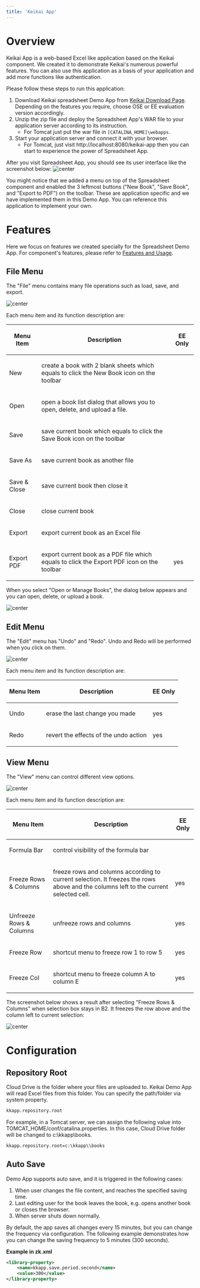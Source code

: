```yaml
---
title: 'Keikai App'
---
```


# Overview

Keikai App is a web-based Excel like application based on the Keikai component. We created it to demonstrate Keikai's numerous powerful features. You can also use this application as a basis
of your application and add more functions like authentication.

Please follow these steps to run this application:

1.  Download Keikai spreadsheet Demo App from [Keikai Download Page](https://keikai.io/download). Depending on the features you require, choose OSE or EE evaluation version accordingly.
2.  Unzip the zip file and deploy the Spreadsheet App's WAR file to your
    application server according to its instruction.
      - For Tomcat just put the war file in `[CATALINA_HOME]\webapps`.
3.  Start your application server and connect it with your browser.
      - For Tomcat, just visit http://localhost:8080/keikai-app then you can start to experience the power of Spreadsheet App.

After you visit Spreadsheet App, you should see its user interface like
the screenshot below: 
![center]({{site.devref_image_folder}}/Zss-essentials-zssapp.png) 

You might notice that we added a menu on top of the Spreadsheet component and enabled the 3 leftmost buttons ("New Book", "Save Book", and "Export to PDF") on the toolbar. These are application specific and we have implemented them in this Demo App. You can reference this application to implement your own.

# Features

Here we focus on features we created specially for the Spreadsheet Demo App. For component's features, please refer
to [Features and Usage](Features_and_Usages).

## File Menu

The "File" menu contains many file operations such as load, save, and
export.

![center]({{site.devref_image_folder}}/Zss-essentials-zssapp-file.png)

Each menu item and its function description are:

<table>
<thead>
<tr class="header">
<th><center>
<p>Menu Item</p>
</center></th>
<th><center>
<p>Description</p>
</center></th>
<th><center>
<p>EE Only</p>
</center></th>
</tr>
</thead>
<tbody>
<tr class="odd">
<td><p>New</p></td>
<td><p>create a book with 2 blank sheets which equals to click the New Book icon on the toolbar</p></td>
<td></td>
</tr>
<tr class="even">
<td><p>Open</p></td>
<td><p>open a book list dialog that allows you to open, delete, and upload a file.</p></td>
<td></td>
</tr>
<tr class="odd">
<td><p>Save</p></td>
<td><p>save current book which equals to click the Save Book icon on the toolbar</p></td>
<td></td>
</tr>
<tr class="even">
<td><p>Save As</p></td>
<td><p>save current book as another file</p></td>
<td></td>
</tr>
<tr class="odd">
<td><p>Save &amp; Close</p></td>
<td><p>save current book then close it</p></td>
<td></td>
</tr>
<tr class="even">
<td><p>Close</p></td>
<td><p>close current book</p></td>
<td></td>
</tr>
<tr class="odd">
<td><p>Export</p></td>
<td><p>export current book as an Excel file</p></td>
<td></td>
</tr>
<tr class="even">
<td><p>Export PDF</p></td>
<td><p>export current book as a PDF file which equals to click the Export PDF icon on the toolbar</p></td>
<td><p>yes</p></td>
</tr>
</tbody>
</table>

When you select "Open or Manage Books", the dialog below appears and you
can open, delete, or upload a book. 

![center]({{site.devref_image_folder}}/Zss-essentials-zssapp-file-booklist.png)

## Edit Menu

The "Edit" menu has "Undo" and "Redo". Undo and Redo will be performed when you click on them. 

![center]({{site.devref_image_folder}}/Zss-essentials-zssapp-edit.png)

Each menu item and its function description are:

<table>
<thead>
<tr class="header">
<th><center>
<p>Menu Item</p>
</center></th>
<th><center>
<p>Description</p>
</center></th>
<th><center>
<p>EE Only</p>
</center></th>
</tr>
</thead>
<tbody>
<tr class="odd">
<td><p>Undo</p></td>
<td><p>erase the last change you made</p></td>
<td><p>yes</p></td>
</tr>
<tr class="even">
<td><p>Redo</p></td>
<td><p>revert the effects of the undo action</p></td>
<td><p>yes</p></td>
</tr>
</tbody>
</table>

## View Menu

The "View" menu can control different view options.

![center]({{site.devref_image_folder}}/Zss-essentials-zssapp-view.png)

Each menu item and its function description are:

<table>
<thead>
<tr class="header">
<th><center>
<p>Menu Item</p>
</center></th>
<th><center>
<p>Description</p>
</center></th>
<th><center>
<p>EE Only</p>
</center></th>
</tr>
</thead>
<tbody>
<tr class="odd">
<td><p>Formula Bar</p></td>
<td><p>control visibility of the formula bar</p></td>
<td></td>
</tr>
<tr class="even">
<td><p>Freeze Rows &amp; Columns</p></td>
<td><p>freeze rows and columns according to current selection. It freezes the rows above and the columns left to the current selected cell.</p></td>
<td><p>yes</p></td>
</tr>
<tr class="odd">
<td><p>Unfreeze Rows &amp; Columns</p></td>
<td><p>unfreeze rows and columns</p></td>
<td><p>yes</p></td>
</tr>
<tr class="even">
<td><p>Freeze Row</p></td>
<td><p>shortcut menu to freeze row 1 to row 5</p></td>
<td><p>yes</p></td>
</tr>
<tr class="odd">
<td><p>Freeze Col</p></td>
<td><p>shortcut menu to freeze column A to column E</p></td>
<td><p>yes</p></td>
</tr>
</tbody>
</table>

The screenshot below shows a result after selecting "Freeze Rows &
Columns" when selection box stays in B2. It freezes the row above and
the column left to current selection:

![center]({{site.devref_image_folder}}/Zss-essentials-zssapp-freeze.png)

# Configuration

## Repository Root

Cloud Drive is the folder where your files are uploaded to. Keikai Demo App will read Excel files from this folder.
You can specify the path/folder via system property.

``` xml
kkapp.repository.root
```

For example, in a Tomcat server, we can assign the following value into
TOMCAT\_HOME/conf/catalina.properties. In this case, Cloud Drive folder
will be changed to c:\kkapp\\books.

``` xml
kkapp.repository.root=c:\kkapp\\books
```

## Auto Save

Demo App supports auto save, and it is triggered in the following cases:

1.  When user changes the file content, and reaches the specified saving time.
2.  Last editing user for the book leaves the book, e.g. opens another book or
    closes the browser.
3.  When server shuts down normally.

By default, the app saves all changes every 15 minutes, but you can
change the frequency via configuration. The following example demonstrates how you can change the saving frequency to 5 minutes (300 seconds).

**Example in zk.xml**

``` xml
<library-property>
    <name>kkapp.save.period.second</name>
    <value>300</value>
</library-property>
```
